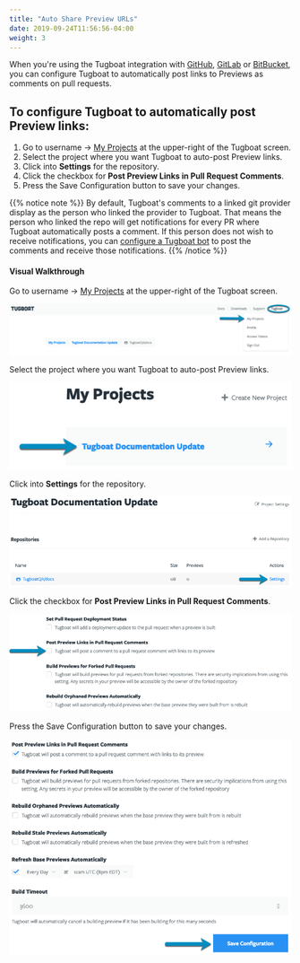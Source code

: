 ```yaml
---
title: "Auto Share Preview URLs"
date: 2019-09-24T11:56:56-04:00
weight: 3
---
```


When you're using the Tugboat integration with
[GitHub](../../setting-up-tugboat/index.md#github),
[GitLab](../../setting-up-tugboat/index.md#gitlab) or
[BitBucket](../../setting-up-tugboat/index.md#bitbucket), you can configure
Tugboat to automatically post links to Previews as comments on pull requests.

## To configure Tugboat to automatically post Preview links:

1. Go to username -> [My Projects](https://dashboard.tugboat.qa/projects) at the
   upper-right of the Tugboat screen.
2. Select the project where you want Tugboat to auto-post Preview links.
3. Click into **Settings** for the repository.
4. Click the checkbox for **Post Preview Links in Pull Request Comments**.
5. Press the Save Configuration button to save your changes.

{{% notice note %}} By default, Tugboat's comments to a linked git provider
display as the person who linked the provider to Tugboat. That means the person
who linked the repo will get notifications for every PR where Tugboat
automatically posts a comment. If this person does not wish to receive
notifications, you can
[configure a Tugboat bot](../../administering-tugboat-crew/index.md#add-a-tugboat-bot-to-your-team)
to post the comments and receive those notifications. {{% /notice %}}

#### Visual Walkthrough

Go to username -> [My Projects](https://dashboard.tugboat.qa/projects) at the
upper-right of the Tugboat screen.

![Go to username -> My Projects](/_images/go-to-user-my-projects.png)

Select the project where you want Tugboat to auto-post Preview links.

![Select the project](/_images/select-a-project.png)

Click into **Settings** for the repository.

![Go to Repository Settings](/_images/go-to-repository-settings.png)

Click the checkbox for **Post Preview Links in Pull Request Comments**.

![Click the checkbox next to Post Preview Links in Pull Request Comments](/_images/share-preview-post-preview-links-in-pull-request-comments.png)

Press the Save Configuration button to save your changes.

![Press the Save Configuration button](/_images/share-preview-repo-settings-save-configuration.png)
